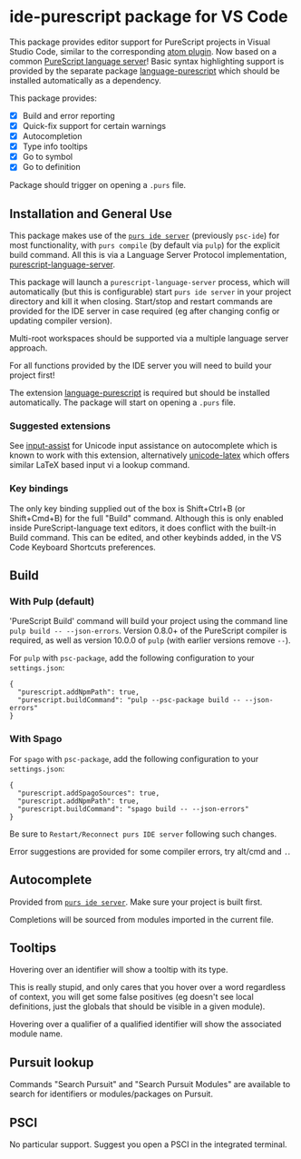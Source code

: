 # ide-purescript package for VS Code

This package provides editor support for PureScript projects in Visual Studio Code, similar to the corresponding
 [atom plugin](https://github.com/nwolverson/atom-ide-purescript). Now based on a common
 [PureScript language server](https://github.com/nwolverson/purescript-language-server)! Basic syntax highlighting support
 is provided by the separate package [language-purescript](https://marketplace.visualstudio.com/items/nwolverson.language-purescript) 
 which should be installed automatically as a dependency. 

This package provides:

- [x] Build and error reporting
- [x] Quick-fix support for certain warnings
- [x] Autocompletion
- [x] Type info tooltips
- [x] Go to symbol
- [x] Go to definition

Package should trigger on opening a `.purs` file.

## Installation and General Use

This package makes use of the [`purs ide server`](https://github.com/purescript/purescript/tree/master/psc-ide) (previously `psc-ide`) for most functionality, with `purs compile` (by default via `pulp`) for the explicit
build command. All this is via a Language Server Protocol implementation, [purescript-language-server](https://github.com/nwolverson/purescript-language-server).

This package will launch a `purescript-language-server` process, which will automatically (but this is configurable) start `purs ide server` in your project directory and kill it when closing. Start/stop and restart commands are provided for the IDE server in case required (eg after changing config or updating compiler version).

Multi-root workspaces should be supported via a multiple language server approach.

For all functions provided by the IDE server you will need to build your project first!

The extension [language-purescript](https://marketplace.visualstudio.com/items/nwolverson.language-purescript)
is required but should be installed automatically. The package will start on opening a `.purs` file.

### Suggested extensions

See [input-assist](https://github.com/freebroccolo/vscode-input-assist) for Unicode input assistance
on autocomplete which is known to work with this extension, alternatively [unicode-latex](https://github.com/ojsheikh/unicode-latex)
which offers similar LaTeX based input vi a lookup command.

### Key bindings

The only key binding supplied out of the box is Shift+Ctrl+B (or Shift+Cmd+B) for the full "Build" command. Although this is only enabled inside PureScript-language text editors, it does conflict with the built-in Build command. This can be edited, and other keybinds added, in the VS Code Keyboard Shortcuts preferences.

## Build

### With Pulp (default)

'PureScript Build' command will build your project using the command line `pulp build -- --json-errors`.
Version 0.8.0+ of the PureScript compiler is required, as well as version 10.0.0 of `pulp` (with earlier versions remove `--`).

For `pulp` with `psc-package`, add the following configuration to your `settings.json`:
```
{
  "purescript.addNpmPath": true,
  "purescript.buildCommand": "pulp --psc-package build -- --json-errors"
}
```

### With Spago

For `spago` with `psc-package`, add the following configuration to your `settings.json`:
```
{
  "purescript.addSpagoSources": true,
  "purescript.addNpmPath": true,
  "purescript.buildCommand": "spago build -- --json-errors"
}
```

Be sure to `Restart/Reconnect purs IDE server` following such changes.

Error suggestions are provided for some compiler errors, try alt/cmd and `.`.

## Autocomplete

Provided from [`purs ide server`](https://github.com/purescript/purescript/tree/master/psc-ide). Make sure
your project is built first.

Completions will be sourced from modules imported in the current file.

## Tooltips

Hovering over an identifier will show a tooltip with its type.

This is really stupid, and only cares that you hover over a word regardless of context, you will get some false positives
(eg doesn't see local definitions, just the globals that should be visible in a given module).

Hovering over a qualifier of a qualified identifier will show the associated module name.

## Pursuit lookup

Commands "Search Pursuit" and "Search Pursuit Modules" are available to search for identifiers or modules/packages on Pursuit.

## PSCI

No particular support. Suggest you open a PSCI in the integrated terminal.
